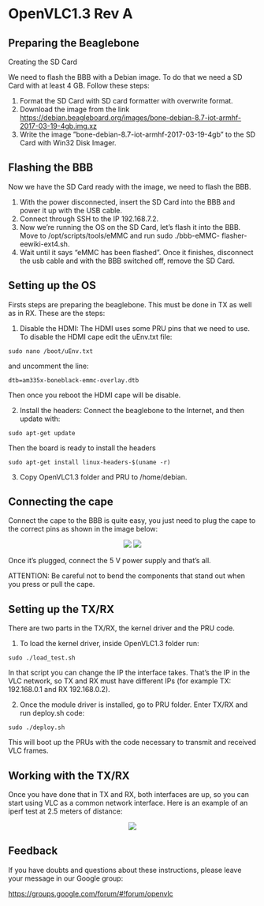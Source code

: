 # OpenVLC1.3 Rev A

## Preparing the Beaglebone

  Creating the SD Card

  We need to flash the BBB with a Debian image. To do that we need a SD Card with at least 4 GB. Follow these steps:

  1. Format the SD Card with SD card formatter with overwrite format.
  2. Download the image from the link https://debian.beagleboard.org/images/bone-debian-8.7-iot-armhf-2017-03-19-4gb.img.xz
  3. Write the image ”bone-debian-8.7-iot-armhf-2017-03-19-4gb” to the SD Card with Win32 Disk Imager.

## Flashing the BBB

  Now we have the SD Card ready with the image, we need to flash the BBB.

  1. With the power disconnected, insert the SD Card into the BBB and power it up with the USB cable. 
  2. Connect through SSH to the IP 192.168.7.2.
  3. Now we’re running the OS on the SD Card, let’s flash it into the BBB. Move to /opt/scripts/tools/eMMC and run sudo ./bbb-eMMC-       flasher-eewiki-ext4.sh.
  4. Wait until it says “eMMC has been flashed”. Once it finishes, disconnect the usb cable and with the BBB switched off, remove the SD Card.

## Setting up the OS

  Firsts steps are preparing the beaglebone. This must be done in TX as well as in RX. These are the steps:
  
  1. Disable the HDMI: The HDMI uses some PRU pins that we need to use. To disable the HDMI cape edit the uEnv.txt file:
  
    sudo nano /boot/uEnv.txt
  
  and uncomment the line:

    dtb=am335x-boneblack-emmc-overlay.dtb

  Then once you reboot the HDMI cape will be disable.
  
  2. Install the headers: Connect the beaglebone to the Internet, and then update with:

    sudo apt-get update

  Then the board is ready to install the headers

    sudo apt-get install linux-headers-$(uname -r)

  3. Copy OpenVLC1.3 folder and PRU to /home/debian.

## Connecting the cape

  Connect the cape to the BBB is quite easy, you just need to plug the cape to the correct pins as shown in the image below:
  <p align="center">
    <img src="http://nebula.wsimg.com/ee581ebfab0dbd95c78142d8f1515645?AccessKeyId=FA5733F762B610D2E10A&disposition=0&alloworigin=1">
    <img src="http://nebula.wsimg.com/8d6e0f52e7134570f2eee6e17f3be40f?AccessKeyId=FA5733F762B610D2E10A&disposition=0&alloworigin=1">
  </p>

  Once it’s plugged, connect the 5 V power supply and that’s all.
  
  ATTENTION: Be careful not to bend the components that stand out when you press or pull the cape.

## Setting up the TX/RX
  
  There are two parts in the TX/RX, the kernel driver and the PRU code. 
  
  1. To load the kernel driver, inside OpenVLC1.3 folder run:
  
    sudo ./load_test.sh
  
  In that script you can change the IP the interface takes. That’s the IP in the VLC network, so TX and RX must have different IPs (for   example TX: 192.168.0.1 and RX 192.168.0.2).
  
  2. Once the module driver is installed, go to PRU folder. Enter TX/RX and run deploy.sh code:
  
    sudo ./deploy.sh
  
  This will boot up the PRUs with the code necessary to transmit and received VLC frames.

## Working with the TX/RX

  Once you have done that in TX and RX, both interfaces are up, so you can start using VLC as a common network interface. 
  Here is an example of an iperf test at 2.5 meters of distance:

  <p align="center">
    <img src="http://nebula.wsimg.com/a1ddde94e0b321a3664a8fc487236108?AccessKeyId=FA5733F762B610D2E10A&disposition=0&alloworigin=1">
  </p>

## Feedback

  If you have doubts and questions about these instructions, please leave your message in our Google group:
  
  https://groups.google.com/forum/#!forum/openvlc
